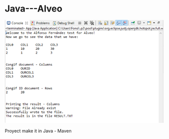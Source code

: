 # Java---Alveo
![](https://github.com/Fonsi20/Java---Alveo/blob/main/resources/img/shot.PNG)

Proyect make it in Java - Maven
